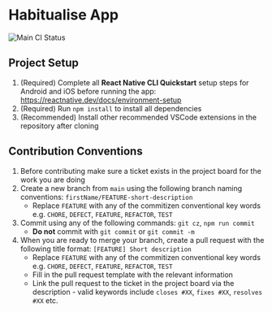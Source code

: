 # Habitualise App
![Main CI Status](https://github.com/Habitualise/habitualise-client/actions/workflows/ci.yml/badge.svg?branch=main)

## Project Setup

1. (Required) Complete all **React Native CLI Quickstart** setup steps for Android and iOS before running the app: https://reactnative.dev/docs/environment-setup
2. (Required) Run `npm install` to install all dependencies
3. (Recommended) Install other recommended VSCode extensions in the repository after cloning

## Contribution Conventions

1. Before contributing make sure a ticket exists in the project board for the work you are doing
2. Create a new branch from `main` using the following branch naming conventions: `firstName/FEATURE-short-description`
   - Replace `FEATURE` with any of the commitizen conventional key words e.g. `CHORE`, `DEFECT`, `FEATURE`, `REFACTOR`, `TEST`
3. Commit using any of the following commands: `git cz`, `npm run commit`
   - **Do not** commit with `git commit` or `git commit -m`
4. When you are ready to merge your branch, create a pull request with the following title format: `[FEATURE] Short description`
   - Replace `FEATURE` with any of the commitizen conventional key words e.g. `CHORE`, `DEFECT`, `FEATURE`, `REFACTOR`, `TEST`
   - Fill in the pull request template with the relevant information
   - Link the pull request to the ticket in the project board via the description - valid keywords include `closes #XX`, `fixes #XX`, `resolves #XX` etc.

